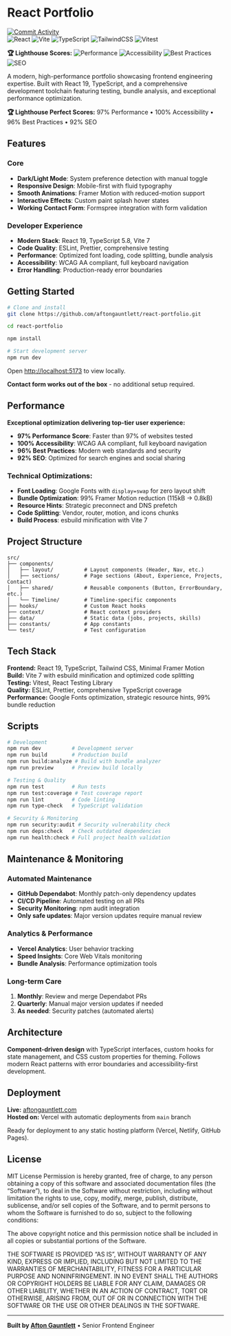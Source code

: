 # React Portfolio

[![Commit Activity](https://img.shields.io/github/commit-activity/m/aftongauntlett/react-portfolio)](https://github.com/aftongauntlett/react-portfolio/commits)  
![React](https://img.shields.io/badge/React_19-61DAFB?style=flat&logo=react&logoColor=black)
![Vite](https://img.shields.io/badge/Vite_7-646CFF?style=flat&logo=vite&logoColor=white)
![TypeScript](https://img.shields.io/badge/TypeScript_5.8-3178C6?style=flat&logo=typescript&logoColor=white)
![TailwindCSS](https://img.shields.io/badge/Tailwind_3.4-38B2AC?style=flat&logo=tailwind-css&logoColor=white)
![Vitest](https://img.shields.io/badge/Vitest-6E9F18?style=flat&logo=vitest&logoColor=white)

**🏆 Lighthouse Scores:**
![Performance](https://img.shields.io/badge/Performance-97%25-brightgreen?style=flat&logo=lighthouse)
![Accessibility](https://img.shields.io/badge/Accessibility-100%25-brightgreen?style=flat&logo=lighthouse)
![Best Practices](https://img.shields.io/badge/Best_Practices-96%25-brightgreen?style=flat&logo=lighthouse)
![SEO](https://img.shields.io/badge/SEO-92%25-brightgreen?style=flat&logo=lighthouse)

A modern, high-performance portfolio showcasing frontend engineering expertise. Built with React 19, TypeScript, and a comprehensive development toolchain featuring testing, bundle analysis, and exceptional performance optimization.

**🏆 Lighthouse Perfect Scores:** 97% Performance • 100% Accessibility • 96% Best Practices • 92% SEO

## Features

### **Core**

- **Dark/Light Mode**: System preference detection with manual toggle
- **Responsive Design**: Mobile-first with fluid typography
- **Smooth Animations**: Framer Motion with reduced-motion support
- **Interactive Effects**: Custom paint splash hover states
- **Working Contact Form**: Formspree integration with form validation

### **Developer Experience**

- **Modern Stack**: React 19, TypeScript 5.8, Vite 7
- **Code Quality**: ESLint, Prettier, comprehensive testing
- **Performance**: Optimized font loading, code splitting, bundle analysis
- **Accessibility**: WCAG AA compliant, full keyboard navigation
- **Error Handling**: Production-ready error boundaries

## Getting Started

```bash
# Clone and install
git clone https://github.com/aftongauntlett/react-portfolio.git

cd react-portfolio

npm install

# Start development server
npm run dev
```

Open [http://localhost:5173](http://localhost:5173) to view locally.

**Contact form works out of the box** - no additional setup required.

## Performance

**Exceptional optimization delivering top-tier user experience:**

- **97% Performance Score**: Faster than 97% of websites tested
- **100% Accessibility**: WCAG AA compliant, full keyboard navigation
- **96% Best Practices**: Modern web standards and security
- **92% SEO**: Optimized for search engines and social sharing

### **Technical Optimizations:**

- **Font Loading**: Google Fonts with `display=swap` for zero layout shift
- **Bundle Optimization**: 99% Framer Motion reduction (115kB → 0.8kB)
- **Resource Hints**: Strategic preconnect and DNS prefetch
- **Code Splitting**: Vendor, router, motion, and icons chunks
- **Build Process**: esbuild minification with Vite 7

## Project Structure

```
src/
├── components/
│   ├── layout/          # Layout components (Header, Nav, etc.)
│   ├── sections/        # Page sections (About, Experience, Projects, Contact)
│   ├── shared/          # Reusable components (Button, ErrorBoundary, etc.)
│   └── Timeline/        # Timeline-specific components
├── hooks/               # Custom React hooks
├── context/             # React context providers
├── data/                # Static data (jobs, projects, skills)
├── constants/           # App constants
└── test/                # Test configuration
```

## Tech Stack

**Frontend:** React 19, TypeScript, Tailwind CSS, Minimal Framer Motion  
**Build:** Vite 7 with esbuild minification and optimized code splitting  
**Testing:** Vitest, React Testing Library  
**Quality:** ESLint, Prettier, comprehensive TypeScript coverage  
**Performance:** Google Fonts optimization, strategic resource hints, 99% bundle reduction

## Scripts

```bash
# Development
npm run dev          # Development server
npm run build        # Production build
npm run build:analyze # Build with bundle analyzer
npm run preview      # Preview build locally

# Testing & Quality
npm run test         # Run tests
npm run test:coverage # Test coverage report
npm run lint         # Code linting
npm run type-check   # TypeScript validation

# Security & Monitoring
npm run security:audit # Security vulnerability check
npm run deps:check   # Check outdated dependencies
npm run health:check # Full project health validation
```

## Maintenance & Monitoring

### **Automated Maintenance**

- **GitHub Dependabot**: Monthly patch-only dependency updates
- **CI/CD Pipeline**: Automated testing on all PRs
- **Security Monitoring**: npm audit integration
- **Only safe updates**: Major version updates require manual review

### **Analytics & Performance**

- **Vercel Analytics**: User behavior tracking
- **Speed Insights**: Core Web Vitals monitoring
- **Bundle Analysis**: Performance optimization tools

### **Long-term Care**

1. **Monthly**: Review and merge Dependabot PRs
2. **Quarterly**: Manual major version updates if needed
3. **As needed**: Security patches (automated alerts)

## Architecture

**Component-driven design** with TypeScript interfaces, custom hooks for state management, and CSS custom properties for theming. Follows modern React patterns with error boundaries and accessibility-first development.

## Deployment

**Live:** [aftongauntlett.com](https://aftongauntlett.com)  
**Hosted on:** Vercel with automatic deployments from `main` branch

Ready for deployment to any static hosting platform (Vercel, Netlify, GitHub Pages).

## License

MIT License
Permission is hereby granted, free of charge, to any person obtaining a copy of this software and associated documentation files (the “Software”), to deal in the Software without restriction, including without limitation the rights to use, copy, modify, merge, publish, distribute, sublicense, and/or sell copies of the Software, and to permit persons to whom the Software is furnished to do so, subject to the following conditions:

The above copyright notice and this permission notice shall be included in all copies or substantial portions of the Software.

THE SOFTWARE IS PROVIDED “AS IS”, WITHOUT WARRANTY OF ANY KIND, EXPRESS OR IMPLIED, INCLUDING BUT NOT LIMITED TO THE WARRANTIES OF MERCHANTABILITY, FITNESS FOR A PARTICULAR PURPOSE AND NONINFRINGEMENT. IN NO EVENT SHALL THE AUTHORS OR COPYRIGHT HOLDERS BE LIABLE FOR ANY CLAIM, DAMAGES OR OTHER LIABILITY, WHETHER IN AN ACTION OF CONTRACT, TORT OR OTHERWISE, ARISING FROM, OUT OF OR IN CONNECTION WITH THE SOFTWARE OR THE USE OR OTHER DEALINGS IN THE SOFTWARE.

---

**Built by [Afton Gauntlett](https://github.com/aftongauntlett)** • Senior Frontend Engineer
